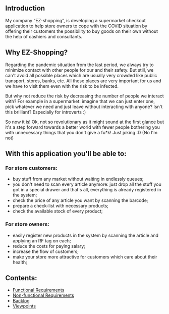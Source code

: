 ## Introduction
My company “EZ-shopping”, is developing a supermarket checkout application to help store owners to cope with the COVID situation by offering their customers the possibility to buy goods on their own without the help of cashiers and consultants.

## **Why EZ-Shopping?**
Regarding the pandemic situation from the last period, we always try to minimize contact with other people for our and their safety. But still, we can't avoid all possible places which are usually very crowded like public transport, stores, banks, etc. All these places are very important for us and we have to visit them even with the risk to be infected. 

But why not reduce the risk by decreasing the number of people we interact with? For example in a supermarket: imagine that we can just enter one, pick whatever we need and just leave without interacting with anyone? Isn't this brilliant? Especially for introverts :)

So now it is! Ok, not so revolutionary as it might sound at the first glance but it's a step forward towards a better world with fewer people bothering you with unnecessary things that you don't give a fu*k! 
Just joking :D  (No I'm not)

## With this application you'll be able to:
### For store customers:
* buy stuff from any market without waiting in endlessly queues;
* you don't need to scan every article anymore: just drop all the stuff you got in a special drawer and that's all, everything is already registered in the system;
* check the price of any article you want by scanning the barcode;
* prepare a check-list with necessary products;
* check the available stock of every product;

### For store owners:
* easily register new products in the system by scanning the article and applying an RF tag on each;
* reduce the costs for paying salary;
* increase the flow of customers;
* make your store more attractive for customers which care about their health;


## Contents:
* [Functional Requirements](https://github.com/mirceaAgapii/ez-shopping/wiki/Functional-Requirements)
* [Non-functional Requirements](https://github.com/mirceaAgapii/ez-shopping/wiki/Non-functional-Requirements)
* [Backlog](https://github.com/mirceaAgapii/ez-shopping/issues)
* [Viewpoints](https://github.com/mirceaAgapii/ez-shopping/wiki/Viewpoints-Catalog)
